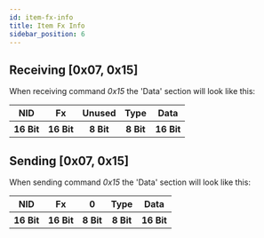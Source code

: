 ```yaml
---
id: item-fx-info
title: Item Fx Info
sidebar_position: 6
---
```


## Receiving [0x07, 0x15]

When receiving command _0x15_ the 'Data' section will look like this:

<table>
  <tr>
    <th>NID</th>
    <th>Fx</th>
    <th>Unused</th>
    <th>Type</th>
    <th>Data</th>
  </tr>
  <tr>
    <th>16 Bit</th>
    <th>16 Bit</th>
    <th>8 Bit</th>
    <th>8 Bit</th>
    <th>16 Bit</th>
  </tr>
</table>

## Sending [0x07, 0x15]

When sending command _0x15_ the 'Data' section will look like this:

<table>
  <tr>
    <th>NID</th>
    <th>Fx</th>
    <th>0</th>
    <th>Type</th>
    <th>Data</th>
  </tr>
  <tr>
    <th>16 Bit</th>
    <th>16 Bit</th>
    <th>8 Bit</th>
    <th>8 Bit</th>
    <th>16 Bit</th>
  </tr>
</table>
